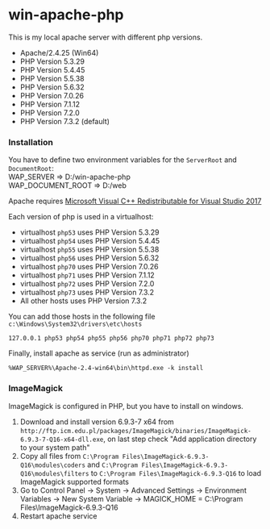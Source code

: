 # win-apache-php

This is my local apache server with different php versions.

 - Apache/2.4.25 (Win64)
 - PHP Version 5.3.29
 - PHP Version 5.4.45
 - PHP Version 5.5.38
 - PHP Version 5.6.32
 - PHP Version 7.0.26
 - PHP Version 7.1.12
 - PHP Version 7.2.0
 - PHP Version 7.3.2 (default)

### Installation

You have to define two environment variables for the `ServerRoot` and `DocumentRoot`:  
WAP_SERVER => D:/win-apache-php  
WAP_DOCUMENT_ROOT => D:/web

Apache requires [Microsoft Visual C++ Redistributable for Visual Studio 2017](https://go.microsoft.com/fwlink/?LinkId=746572)

Each version of php is used in a virtualhost:
 - virtualhost `php53` uses PHP Version 5.3.29
 - virtualhost `php54` uses PHP Version 5.4.45
 - virtualhost `php55` uses PHP Version 5.5.38
 - virtualhost `php56` uses PHP Version 5.6.32
 - virtualhost `php70` uses PHP Version 7.0.26
 - virtualhost `php71` uses PHP Version 7.1.12
 - virtualhost `php72` uses PHP Version 7.2.0
 - virtualhost `php73` uses PHP Version 7.3.2
 - All other hosts uses PHP Version 7.3.2
 
You can add those hosts in the following file `c:\Windows\System32\drivers\etc\hosts`
```
127.0.0.1 php53 php54 php55 php56 php70 php71 php72 php73
```

Finally, install apache as service (run as administrator)
```
%WAP_SERVER%\Apache-2.4-win64\bin\httpd.exe -k install
```

### ImageMagick

ImageMagick is configured in PHP, but you have to install on windows.

1. Download and install version 6.9.3-7 x64 from  `http://ftp.icm.edu.pl/packages/ImageMagick/binaries/ImageMagick-6.9.3-7-Q16-x64-dll.exe`, on last step check "Add application directory to your system path"
2. Copy all files from `C:\Program Files\ImageMagick-6.9.3-Q16\modules\coders` and `C:\Program Files\ImageMagick-6.9.3-Q16\modules\filters` to `C:\Program Files\ImageMagick-6.9.3-Q16` to load ImageMagick supported formats
3. Go to Control Panel -> System -> Advanced Settings -> Environment Variables -> New System Variable -> MAGICK_HOME = C:\Program Files\ImageMagick-6.9.3-Q16
4. Restart apache service
